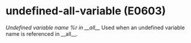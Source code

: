 # undefined-all-variable (E0603)
*Undefined variable name %r in \_\_all\_\_* Used when an undefined
variable name is referenced in \_\_all\_\_.

